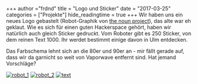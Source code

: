 +++
author ="frdnd"
title = "Logo und Sticker"
date = "2017-03-25"
categories = ["Projekte"]
hide_readingtime = true
+++
Wir haben uns ein neues Logo gebastelt (Robot-Graphik von [the noun project](https://thenounproject.com/)), das alte war eh geklaut. Wie es sich für einen guten Hackerspace gehört, haben wir natürlich auch gleich Sticker gedruckt. Vom Roboter gibt es 250 Sticker, von dem reinen Text 1000. Ihr werdet bestimmt einige davon in Ulm entdecken.

Das Farbschema lehnt sich an die 80er und 90er an - mir fällt gerade auf, dass wir da garnicht so weit von Vaporwave entfernt sind. Hat jemand Vorschläge?


[![robot_1](/uploads/2017/03/robot_1.png)](/uploads/2017/03/robot_1.png)
[![robot_2](/uploads/2017/03/robot_2.png)](/uploads/2017/03/robot_2.png)
[![text](/uploads/2017/03/text.png)](/uploads/2017/03/text.png)
